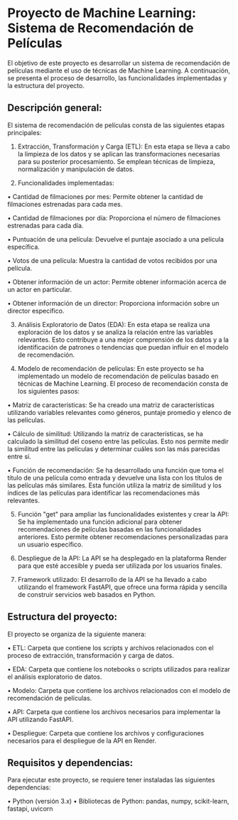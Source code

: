 # Proyecto de Machine Learning: Sistema de Recomendación de Películas

El objetivo de este proyecto es desarrollar un sistema de recomendación de películas mediante el uso de técnicas de Machine Learning. A continuación, se presenta el proceso de desarrollo, las funcionalidades implementadas y la estructura del proyecto.

## Descripción general: 

El sistema de recomendación de películas consta de las siguientes etapas principales:

1.	Extracción, Transformación y Carga (ETL): En esta etapa se lleva a cabo la limpieza de los datos y se aplican las transformaciones necesarias para su posterior procesamiento. Se emplean técnicas de limpieza, normalización y manipulación de datos.

2.	Funcionalidades implementadas:

•	Cantidad de filmaciones por mes: Permite obtener la cantidad de filmaciones estrenadas para cada mes.

•	Cantidad de filmaciones por día: Proporciona el número de filmaciones estrenadas para cada día.

•	Puntuación de una película: Devuelve el puntaje asociado a una película específica.

•	Votos de una película: Muestra la cantidad de votos recibidos por una película.

•	Obtener información de un actor: Permite obtener información acerca de un actor en particular.

•	Obtener información de un director: Proporciona información sobre un director específico.

3.	Análisis Exploratorio de Datos (EDA): En esta etapa se realiza una exploración de los datos y se analiza la relación entre las variables relevantes. Esto contribuye a una mejor comprensión de los datos y a la identificación de patrones o tendencias que puedan influir en el modelo de recomendación.

4.	Modelo de recomendación de películas: En este proyecto se ha implementado un modelo de recomendación de películas basado en técnicas de Machine Learning. El proceso de recomendación consta de los siguientes pasos:

•	Matriz de características: Se ha creado una matriz de características utilizando variables relevantes como géneros, puntaje promedio y elenco de las películas.

•	Cálculo de similitud: Utilizando la matriz de características, se ha calculado la similitud del coseno entre las películas. Esto nos permite medir la similitud entre las películas y determinar cuáles son las más parecidas entre sí.

•	Función de recomendación: Se ha desarrollado una función que toma el título de una película como entrada y devuelve una lista con los títulos de las películas más similares. Esta función utiliza la matriz de similitud y los índices de las películas para identificar las recomendaciones más relevantes.

5.	Función "get" para ampliar las funcionalidades existentes y crear la API: Se ha implementado una función adicional para obtener recomendaciones de películas basadas en las funcionalidades anteriores. Esto permite obtener recomendaciones personalizadas para un usuario específico.

6.	Despliegue de la API: La API se ha desplegado en la plataforma Render para que esté accesible y pueda ser utilizada por los usuarios finales.

7.	Framework utilizado: El desarrollo de la API se ha llevado a cabo utilizando el framework FastAPI, que ofrece una forma rápida y sencilla de construir servicios web basados en Python.

## Estructura del proyecto: 

El proyecto se organiza de la siguiente manera:

•	ETL: Carpeta que contiene los scripts y archivos relacionados con el proceso de extracción, transformación y carga de datos.

•	EDA: Carpeta que contiene los notebooks o scripts utilizados para realizar el análisis exploratorio de datos.

•	Modelo: Carpeta que contiene los archivos relacionados con el modelo de recomendación de películas.

•	API: Carpeta que contiene los archivos necesarios para implementar la API utilizando FastAPI.

•	Despliegue: Carpeta que contiene los archivos y configuraciones necesarios para el despliegue de la API en Render.

## Requisitos y dependencias: 

Para ejecutar este proyecto, se requiere tener instaladas las siguientes dependencias:

•	Python (versión 3.x)
•	Bibliotecas de Python: pandas, numpy, scikit-learn, fastapi, uvicorn

